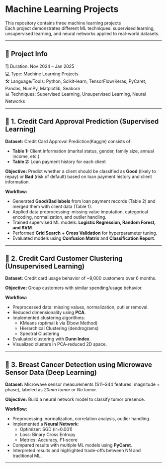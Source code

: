 # Machine Learning Projects  

This repository contains three machine learning projects  
Each project demonstrates different ML techniques: supervised learning, unsupervised learning, and neural networks applied to real-world datasets.  

---
## 📂 Project Info  

🗓 Duration: Nov 2024 – Jan 2025  
💻 Type: Machine Learning Projects  
🛠 Language/Tools: Python, Scikit-learn, TensorFlow/Keras, PyCaret, Pandas, NumPy, Matplotlib, Seaborn  
📊 Techniques: Supervised Learning, Unsupervised Learning, Neural Networks 

---
## 📌 1. Credit Card Approval Prediction (Supervised Learning)  

**Dataset:** Credit Card Approval Prediction(Kaggle) consists of:
- **Table 1:** Client information (marital status, gender, family size, annual income, etc.)  
- **Table 2:** Loan payment history for each client  

**Objective:** Predict whether a client should be classified as **Good** (likely to repay) or **Bad** (risk of default) based on loan payment history and client information. 

**Workflow:**  
- Generated **Good/Bad labels** from loan payment records (Table 2) and merged them with client data (Table 1).  
- Applied data preprocessing: missing value imputation, categorical encoding, normalization, and outlier handling.  
- Trained supervised ML models: **Logistic Regression, Random Forest, and SVM**.  
- Performed **Grid Search** + **Cross Validation** for hyperparameter tuning.  
- Evaluated models using **Confusion Matrix** and **Classification Report**.    

---

## 📌 2. Credit Card Customer Clustering (Unsupervised Learning)  
**Dataset:** Credit card usage behavior of ~9,000 customers over 6 months.  

**Objective:** Group customers with similar spending/usage behavior.  

**Workflow:**  
- Preprocessed data: missing values, normalization, outlier removal.  
- Reduced dimensionality using **PCA**.  
- Implemented clustering algorithms:  
  - KMeans (optimal k via Elbow Method)  
  - Hierarchical Clustering (dendrograms)  
  - Spectral Clustering  
- Evaluated clustering with **Dunn Index**.  
- Visualized clusters in PCA-reduced 2D space.  

---

## 📌 3. Breast Cancer Detection using Microwave Sensor Data (Deep Learning)  
**Dataset:** Microwave sensor measurements (S11–S44 features: magnitude + phase), labeled as *20mm tumor* or *No tumor*.  

**Objective:** Build a neural network model to classify tumor presence.  

**Workflow:**  
- Preprocessing: normalization, correlation analysis, outlier handling.  
- Implemented a **Neural Network**:  
  - Optimizer: SGD (lr=0.001)  
  - Loss: Binary Cross Entropy  
  - Metrics: Accuracy, F1-score  
- Compared results with multiple ML models using **PyCaret**.  
- Interpreted results and highlighted trade-offs between NN and traditional ML.  

---
